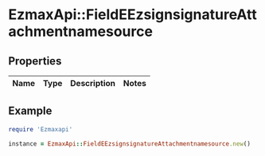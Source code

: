 # EzmaxApi::FieldEEzsignsignatureAttachmentnamesource

## Properties

| Name | Type | Description | Notes |
| ---- | ---- | ----------- | ----- |

## Example

```ruby
require 'Ezmaxapi'

instance = EzmaxApi::FieldEEzsignsignatureAttachmentnamesource.new()
```

